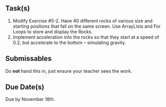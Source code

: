 Task(s)
-------
1. Modify Exercise #5-2. Have 40 different rocks of various size and starting positions that fall on the same screen.  Use ArrayLists and For Loops to store and display the Rocks.
  1. Implement acceleration into the rocks so that they start at a speed of 0.2, but accelerate to the bottom – simulating gravity.


Submissables
------------
Do **not** hand this in, just ensure your teacher sees the work.

Due Date(s)
----------
Due by November 18th.
